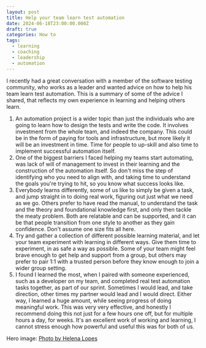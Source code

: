 ```yaml
---
layout: post
title: Help your team learn test automation
date: 2024-06-18T23:00:00.000Z
draft: true
categories: How to
tags:
  - learning
  - coaching
  - leadership
  - automation
---
```


I recently had a great conversation with a member of the software testing community, who works as a leader and wanted advice on how to help his team learn test automation. This is a summary of some of the advice I shared, that reflects my own experience in learning and helping others learn.

1. An automation project is a wider topic than just the individuals who are going to learn how to design the tests and write the code. It involves investment from the whole team, and indeed the company. This could be in the form of paying for tools and infrastructure, but more likely it will be an investment in time. Time for people to up-skill and also time to implement successful automation itself.
2. One of the biggest barriers I faced helping my teams start automating, was lack of will of management to invest in their learning and the construction of the automation itself. So don't miss the step of identifying who you need to align with, and taking time to understand the goals you're trying to hit, so you know what success looks like.
3. Everybody learns differently, some of us like to simply be given a task, and jump straight in to doing real work, figuring out just what we need as we go. Others prefer to have read the manual, to understand the task and the theory and foundational knowledge first, and only then tackle the meaty problem. Both are relatable and can be supported, and it can be that people transition from one style to another as they gain confidence. Don't assume one size fits all here.
4. Try and gather a collection of different possible learning material, and let your team experiment with learning in different ways. Give them time to experiment, in as safe a way as possible. Some of your team might feel brave enough to get help and support from a group, but others may prefer to pair 1:1 with a trusted person before they know enough to join a wider group setting.
5. I found I learned the most, when I paired with someone experienced, such as a developer on my team, and completed real test automation tasks together, as part of our sprint. Sometimes I would lead, and take direction, other times my partner would lead and I would direct. Either way, I learned a huge amount, while seeing progress of doing meaningful work. This was very very effective, and honestly I recommend doing this not just for a few hours one off, but for multiple hours a day, for weeks. It's an excellent work of working and learning, I cannot stress enough how powerful and useful this was for both of us.

Hero image: [Photo by Helena Lopes](https://www.pexels.com/photo/a-man-in-black-jacket-reading-a-book-3471028/)
